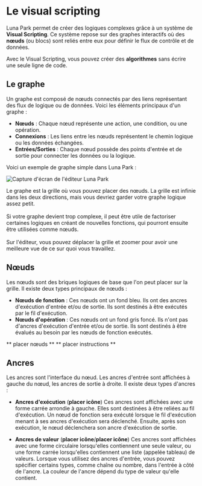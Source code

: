 # Le visual scripting

Luna Park permet de créer des logiques complexes grâce à un système de **Visual Scripting**. Ce système repose sur des graphes interactifs où des **nœuds** (ou blocs) sont reliés entre eux pour définir le flux de contrôle et de données.

Avec le Visual Scripting, vous pouvez créer des **algorithmes** sans écrire une seule ligne de code.

## Le graphe

Un graphe est composé de nœuds connectés par des liens représentant des flux de logique ou de données. Voici les éléments principaux d'un graphe :

- **Nœuds** : Chaque nœud représente une action, une condition, ou une opération.
- **Connexions** : Les liens entre les nœuds représentent le chemin logique ou les données échangées. 
- **Entrées/Sorties** : Chaque nœud possède des points d'entrée et de sortie pour connecter les données ou la logique.

Voici un exemple de graphe simple dans Luna Park :

![Capture d'écran de l'éditeur Luna Park](../../assets/visual-scripting/screen1.png)

Le graphe est la grille où vous pouvez placer des nœuds. La grille est infinie dans les deux directions, mais vous devriez garder votre graphe logique assez petit. <br/><br/>
Si votre graphe devient trop complexe, il peut être utile de factoriser certaines logiques en créant de nouvelles fonctions, qui pourront ensuite être utilisées comme nœuds. <br/><br/>
Sur l'éditeur, vous pouvez déplacer la grille et zoomer pour avoir une meilleure vue de ce sur quoi vous travaillez.

## Nœuds

Les nœuds sont des briques logiques de base que l'on peut placer sur la grille. Il existe deux types principaux de nœuds :

- **Nœuds de fonction** : Ces nœuds ont un fond bleu. Ils ont des ancres d'exécution d'entrée et/ou de sortie. Ils sont destinés à être exécutés par le fil d'exécution.
- **Nœuds d'opération** : Ces nœuds ont un fond gris foncé. Ils n'ont pas d'ancres d'exécution d'entrée et/ou de sortie. Ils sont destinés à être évalués au besoin par les nœuds de fonction exécutés.

** placer nœuds **
** placer instructions **

## Ancres

Les ancres sont l'interface du nœud. Les ancres d'entrée sont affichées à gauche du nœud, les ancres de sortie à droite. Il existe deux types d'ancres :

- **Ancres d'exécution** (**placer icône**)
  Ces ancres sont affichées avec une forme carrée arrondie à gauche. Elles sont destinées à être reliées au fil d'exécution. Un nœud de fonction sera exécuté lorsque le fil d'exécution menant à ses ancres d'exécution sera déclenché. Ensuite, après son exécution, le nœud déclenchera son ancre d'exécution de sortie.

- **Ancres de valeur** (**placer icône**/**placer icône**)
  Ces ancres sont affichées avec une forme circulaire lorsqu'elles contiennent une seule valeur, ou une forme carrée lorsqu'elles contiennent une liste (appelée tableau) de valeurs. Lorsque vous utilisez des ancres d'entrée, vous pouvez spécifier certains types, comme chaîne ou nombre, dans l'entrée à côté de l'ancre. La couleur de l'ancre dépend du type de valeur qu'elle contient.

<script setup lang="ts">
import { visualScriptingEditorTableData } from '../../../tables-data'
</script>

<TypeTable
:columns="[
{ title: 'Type', key: 'type' },
{ title: 'Exemple', key: 'example' },
{ title: 'Type', key: 'type2' },
{ title: 'Exemple', key: 'example2' }
]"
:rows="visualScriptingEditorTableData"
/>
